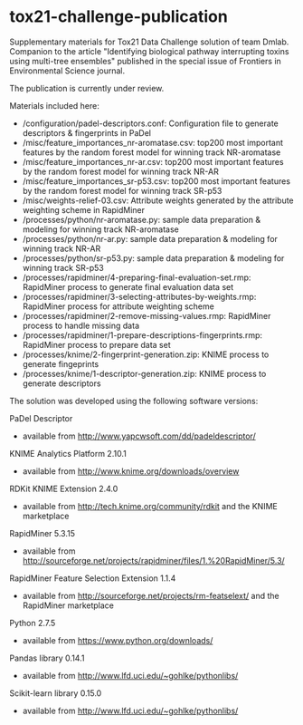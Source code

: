# tox21-challenge-publication
Supplementary materials for Tox21 Data Challenge solution of team Dmlab. Companion to the article "Identifying biological pathway interrupting toxins using multi-tree ensembles" published in the special issue of Frontiers in Environmental Science journal.

The publication is currently under review.

Materials included here:
 - /configuration/padel-descriptors.conf: Configuration file to generate descriptors & fingerprints in PaDel
 - /misc/feature_importances_nr-aromatase.csv: top200 most important features by the random forest model for winning track NR-aromatase
 - /misc/feature_importances_nr-ar.csv: top200 most important features by the random forest model for winning track NR-AR
 - /misc/feature_importances_sr-p53.csv: top200 most important features by the random forest model for winning track SR-p53
 - /misc/weights-relief-03.csv: Attribute weights generated by the attribute weighting scheme in RapidMiner
 - /processes/python/nr-aromatase.py: sample data preparation & modeling for winning track NR-aromatase
 - /processes/python/nr-ar.py: sample data preparation & modeling for winning track NR-AR
 - /processes/python/sr-p53.py: sample data preparation & modeling for winning track SR-p53
 - /processes/rapidminer/4-preparing-final-evaluation-set.rmp: RapidMiner process to generate final evaluation data set
 - /processes/rapidminer/3-selecting-attributes-by-weights.rmp: RapidMiner process for attribute weighting scheme
 - /processes/rapidminer/2-remove-missing-values.rmp: RapidMiner process to handle missing data
 - /processes/rapidminer/1-prepare-descriptions-fingerprints.rmp: RapidMiner process to prepare data set
 - /processes/knime/2-fingerprint-generation.zip: KNIME process to generate fingeprints
 - /processes/knime/1-descriptor-generation.zip: KNIME process to generate descriptors

The solution was developed using the following software versions:

PaDel Descriptor
 - available from http://www.yapcwsoft.com/dd/padeldescriptor/

KNIME Analytics Platform 2.10.1
 - available from http://www.knime.org/downloads/overview

RDKit KNIME Extension 2.4.0
 - available from http://tech.knime.org/community/rdkit and the KNIME marketplace

RapidMiner 5.3.15
 - available from http://sourceforge.net/projects/rapidminer/files/1.%20RapidMiner/5.3/

RapidMiner Feature Selection Extension 1.1.4
 - available from http://sourceforge.net/projects/rm-featselext/ and the RapidMiner marketplace

Python 2.7.5
 - available from https://www.python.org/downloads/

Pandas library 0.14.1
 - available from http://www.lfd.uci.edu/~gohlke/pythonlibs/

Scikit-learn library 0.15.0
 - available from http://www.lfd.uci.edu/~gohlke/pythonlibs/
